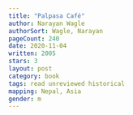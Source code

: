 ```yaml
---
title: "Palpasa Café"
author: Narayan Wagle
authorSort: Wagle, Narayan
pageCount: 240
date: 2020-11-04
written: 2005
stars: 3
layout: post
category: book
tags: read unreviewed historical
mapping: Nepal, Asia
gender: m
---
```

